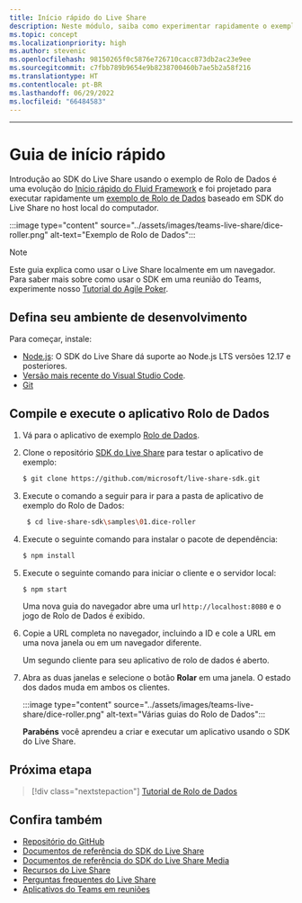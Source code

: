 ```yaml
---
title: Início rápido do Live Share
description: Neste módulo, saiba como experimentar rapidamente o exemplo de Rolo de Dados
ms.topic: concept
ms.localizationpriority: high
ms.author: stevenic
ms.openlocfilehash: 98150265f0c5876e726710cacc873db2ac23e9ee
ms.sourcegitcommit: c7fbb789b9654e9b8238700460b7ae5b2a58f216
ms.translationtype: HT
ms.contentlocale: pt-BR
ms.lasthandoff: 06/29/2022
ms.locfileid: "66484583"
---
```

---

# <a name="quick-start-guide"></a>Guia de início rápido

Introdução ao SDK do Live Share usando o exemplo de Rolo de Dados é uma evolução do [Início rápido do Fluid Framework](https://fluidframework.com/docs/start/quick-start/) e foi projetado para executar rapidamente um [exemplo de Rolo de Dados](https://github.com/microsoft/live-share-sdk/tree/main/samples/01.dice-roller) baseado em SDK do Live Share no host local do computador.

:::image type="content" source="../assets/images/teams-live-share/dice-roller.png" alt-text="Exemplo de Rolo de Dados":::

> [!NOTE]
> Este guia explica como usar o Live Share localmente em um navegador. Para saber mais sobre como usar o SDK em uma reunião do Teams, experimente nosso [Tutorial do Agile Poker](../sbs-teams-live-share.yml).

## <a name="set-up-your-development-environment"></a>Defina seu ambiente de desenvolvimento

Para começar, instale:

* [Node.js](https://nodejs.org/en/download): O SDK do Live Share dá suporte ao Node.js LTS versões 12.17 e posteriores.
* [Versão mais recente do Visual Studio Code](https://code.visualstudio.com/).
* [Git](https://git-scm.com/downloads)

## <a name="build-and-run-the-dice-roller-app"></a>Compile e execute o aplicativo Rolo de Dados

1. Vá para o aplicativo de exemplo [Rolo de Dados](https://github.com/microsoft/live-share-sdk/tree/main/samples/01.dice-roller).

1. Clone o repositório [SDK do Live Share](https://github.com/microsoft/live-share-sdk) para testar o aplicativo de exemplo:

    ```bash
    $ git clone https://github.com/microsoft/live-share-sdk.git
    ```

1. Execute o comando a seguir para ir para a pasta de aplicativo de exemplo do Rolo de Dados:

   ```bash
    $ cd live-share-sdk\samples\01.dice-roller
   ```

1. Execute o seguinte comando para instalar o pacote de dependência:

    ```bash
    $ npm install
    ```

1. Execute o seguinte comando para iniciar o cliente e o servidor local:

   ```bash
   $ npm start
   ```
  
     Uma nova guia do navegador abre uma url `http://localhost:8080` e o jogo de Rolo de Dados é exibido.

1. Copie a URL completa no navegador, incluindo a ID e cole a URL em uma nova janela ou em um navegador diferente.

   Um segundo cliente para seu aplicativo de rolo de dados é aberto.

1. Abra as duas janelas e selecione o botão **Rolar** em uma janela. O estado dos dados muda em ambos os clientes.

    :::image type="content" source="../assets/images/teams-live-share/dice-roller.png" alt-text="Várias guias do Rolo de Dados":::
  
   **Parabéns** você aprendeu a criar e executar um aplicativo usando o SDK do Live Share.

## <a name="next-step"></a>Próxima etapa

> [!div class="nextstepaction"]
> [Tutorial de Rolo de Dados](teams-live-share-tutorial.md)

## <a name="see-also"></a>Confira também

* [Repositório do GitHub](https://github.com/microsoft/live-share-sdk)
* [Documentos de referência do SDK do Live Share](/javascript/api/@microsoft/live-share/)
* [Documentos de referência do SDK do Live Share Media](/javascript/api/@microsoft/live-share-media/)
* [Recursos do Live Share ](teams-live-share-capabilities.md)
* [Perguntas frequentes do Live Share](teams-live-share-faq.md)
* [Aplicativos do Teams em reuniões](teams-apps-in-meetings.md)
